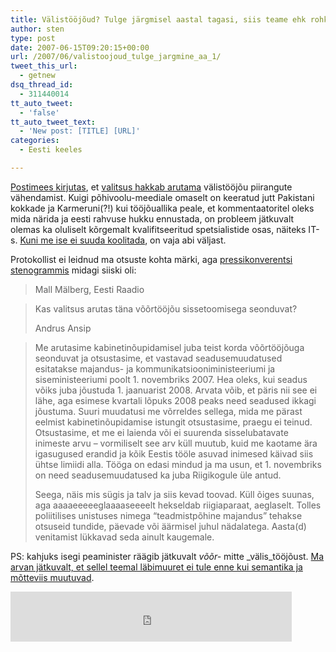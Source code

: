 ```yaml
---
title: Välistööjõud? Tulge järgmisel aastal tagasi, siis teame ehk rohkem
author: sten
type: post
date: 2007-06-15T09:20:15+00:00
url: /2007/06/valistoojoud_tulge_jargmine_aa_1/
tweet_this_url:
  - getnew
dsq_thread_id:
  - 311440014
tt_auto_tweet:
  - 'false'
tt_auto_tweet_text:
  - 'New post: [TITLE] [URL]'
categories:
  - Eesti keeles

---
```

[Postimees kirjutas][1], et [valitsus hakkab arutama][2] välistööjõu piirangute vähendamist. Kuigi põhivoolu-meediale omaselt on keeratud jutt Pakistani kokkade ja Karmeruni(?!) kui tööjõuallika peale, et kommentaatoritel oleks mida närida ja eesti rahvuse hukku ennustada, on probleem jätkuvalt olemas ka oluliselt kõrgemalt kvalifitseeritud spetsialistide osas, näiteks IT-s. [Kuni me ise ei suuda koolitada][3], on vaja abi väljast.
  
Protokollist ei leidnud ma otsuste kohta märki, aga [pressikonverentsi stenogrammis][4] midagi siiski oli:

> Mall Mälberg, Eesti Raadio
  
> Kas valitsus arutas täna võõrtööjõu sissetoomisega seonduvat?
> 
> Andrus Ansip
  
> Me arutasime kabinetinõupidamisel juba teist korda võõrtööjõuga seonduvat ja otsustasime, et vastavad seadusemuudatused esitatakse majandus- ja kommunikatsiooniministeeriumi ja siseministeeriumi poolt 1. novembriks 2007. Hea oleks, kui seadus võiks juba jõustuda 1. jaanuarist 2008. Arvata võib, et päris nii see ei lähe, aga esimese kvartali lõpuks 2008 peaks need seadused ikkagi jõustuma. Suuri muudatusi me võrreldes sellega, mida me pärast eelmist kabinetinõupidamise istungit otsustasime, praegu ei teinud. Otsustasime, et me ei laienda või ei suurenda sisselubatavate inimeste arvu – vormiliselt see arv küll muutub, kuid me kaotame ära igasugused erandid ja kõik Eestis tööle asuvad inimesed käivad siis ühtse limiidi alla. Tööga on edasi mindud ja ma usun, et 1. novembriks on need seadusemuudatused ka juba Riigikogule üle antud.</p>
Seega, näis mis sügis ja talv ja siis kevad toovad. Küll õiges suunas, aga aaaaeeeeeglaaaaseeeelt hekseldab riigiaparaat, aeglaselt. Tolles poliitilises unistuses nimega &#8220;teadmistpõhine majandus&#8221; tehakse otsuseid tundide, päevade või äärmisel juhul nädalatega. Aasta(d) venitamist lükkavad seda ainult kaugemale.
  
PS: kahjuks isegi peaminister räägib jätkuvalt _võõr-_ mitte _välis_tööjõust. [Ma arvan jätkuvalt, et sellel teemal läbimuuret ei tule enne kui semantika ja mõtteviis muutuvad][5].

<iframe src="http://www.facebook.com/plugins/like.php?href=http%3A%2F%2Fsten.tamkivi.com%2F2007%2F06%2Fvalistoojoud_tulge_jargmine_aa_1%2F&layout=standard&show_faces=true&width=450&action=like&colorscheme=light&height=80" scrolling="no" frameborder="0" style="border:none; overflow:hidden; width:450px; height:80px;" allowTransparency="true"></iframe>

 [1]: http://www.postimees.ee/130607/esileht/siseuudised/265993.php
 [2]: http://www.valitsus.ee/brf/index.php?id=284531&tpl=1006
 [3]: http://sten.tamkivi.com/2007/06/ma_ei_taha_et_koik_helged_pead.html
 [4]: http://www.valitsus.ee/brf/index.php?id=284673&tpl=1007&external=&search=&aasta=
 [5]: http://sten.tamkivi.com/2007/01/valistoojoud_jaa_hakkab_sulama/
